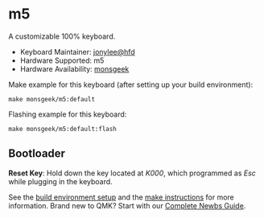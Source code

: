 # m5

A customizable 100% keyboard.

* Keyboard Maintainer: [jonylee@hfd](https://github.com/jonylee1986)
* Hardware Supported: m5
* Hardware Availability: [monsgeek](https://www.monsgeek.com/)

Make example for this keyboard (after setting up your build environment):

    make monsgeek/m5:default

Flashing example for this keyboard:

    make monsgeek/m5:default:flash

## Bootloader
**Reset Key**: Hold down the key located at *K000*, which programmed as *Esc* while plugging in the keyboard.

See the [build environment setup](https://docs.qmk.fm/#/getting_started_build_tools) and the [make instructions](https://docs.qmk.fm/#/getting_started_make_guide) for more information. Brand new to QMK? Start with our [Complete Newbs Guide](https://docs.qmk.fm/#/newbs).
